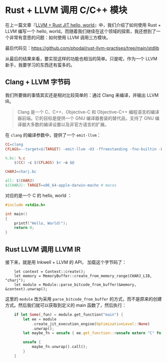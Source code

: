 #  Rust + LLVM 调用 C/C++ 模块

在上一篇文章『[LLVM + Rust JIT hello, world](https://www.phodal.com/blog/llvm-rust-hello-world-jit/)』中，我们介绍了如何使用 Rust + LLVM 编写一个 hello, world。而随着我们继续在这个领域的探索，我还想到了一个非常有意思的问题：如何使用 LLVM 调用三方模块。

最后代码见：https://github.com/phodal/rust-llvm-practises/tree/main/stdlib

从最后的结果来看，要实现这样的功能也相当的简单。只是呢，作为一个 LLVM 新手，我要学习的东西还有蛮多的。

## Clang + LLVM 字节码

我们所要做的事情其实还是相对比较简单的：通过 Clang 来编译，并输出 LLVM IR。

> Clang 是一个 C、C++、Objective-C 和 Objective-C++ 编程语言的编译器前端。它的目标是提供一个 GNU 编译器套装的替代品，支持了  GNU 编译器大多数的编译设置以及非官方语言的扩展。

在 `clang` 的编译参数中，提供了一个 `emit-llvm`：


```makefile
CC=clang
CFLAGS=--target=$(TARGET) -emit-llvm -O3 -ffreestanding -fno-builtin -Wall -Wno-unused-function

%.bc: %.c
	$(CC) -c $(CFLAGS) $< -o $@

CHARJ=charj.bc

all: $(CHARJ) 
$(CHARJ): TARGET=x86_64-apple-darwin-macho # macos
```

对应的是一个 C 的 hello, world ：

```c
#include <stdio.h>

int main()
{
    printf("Hello, World!");
    return 0;
}
```

## Rust LLVM 调用 LLVM IR

接下来，就是用 Inkwell + LLVM 的 API， 加载这个字节码了：

```
    let context = Context::create();
    let memory = MemoryBuffer::create_from_memory_range(CHARJ_LIB, "charj");
    let module = Module::parse_bitcode_from_buffer(&memory, &context).unwrap();
```

这里的 `module` 改为采用 `parse_bitcode_from_buffer` 的方式，而不是原来的创建方式。然后我们就可以获取到定义的 main  函数了，然后执行：

```rust
    if let Some(_fun) = module.get_function("main") {
        let ee = module
            .create_jit_execution_engine(OptimizationLevel::None)
            .unwrap();
        let maybe_fn = unsafe { ee.get_function::<unsafe extern "C" fn() -> f64>("main") };

        unsafe {
            maybe_fn.unwrap().call();
        }
    }
```


